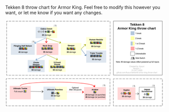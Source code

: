 Tekken 8 throw chart for Armor King. Feel free to modify this however you want, or let me know if you want any changes. 

<p align="center">
  <img src="ArmorKingThrowChart.png" alt="Chart preview" width="900">
</p>
